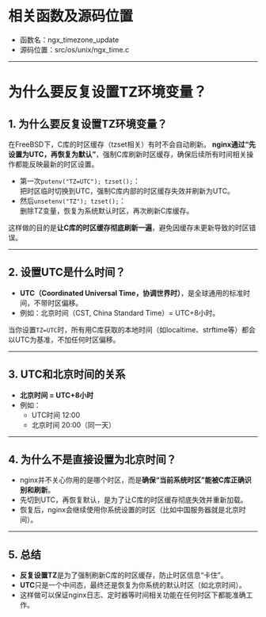 
# 相关函数及源码位置

- 函数名：ngx_timezone_update
- 源码位置：src/os/unix/ngx_time.c

---

# 为什么要反复设置TZ环境变量？

## 1. 为什么要反复设置TZ环境变量？

在FreeBSD下，C库的时区缓存（tzset相关）有时不会自动刷新。
**nginx通过“先设置为UTC，再恢复为默认”**，强制C库刷新时区缓存，确保后续所有时间相关操作都能反映最新的时区设置。

- 第一次`putenv("TZ=UTC"); tzset();`：  
  把时区临时切换到UTC，强制C库内部的时区缓存失效并刷新为UTC。
- 然后`unsetenv("TZ"); tzset();`：  
  删除TZ变量，恢复为系统默认时区，再次刷新C库缓存。

这样做的目的是**让C库的时区缓存彻底刷新一遍**，避免因缓存未更新导致的时区错误。

---

## 2. 设置UTC是什么时间？

- **UTC（Coordinated Universal Time，协调世界时）**，是全球通用的标准时间，不带时区偏移。
- 例如：北京时间（CST, China Standard Time）= UTC+8小时。

当你设置`TZ=UTC`时，所有用C库获取的本地时间（如localtime、strftime等）都会以UTC为基准，不加任何时区偏移。

---

## 3. UTC和北京时间的关系

- **北京时间 = UTC+8小时**
- 例如：  
  - UTC时间 12:00  
  - 北京时间 20:00（同一天）

---

## 4. 为什么不是直接设置为北京时间？

- nginx并不关心你用的是哪个时区，而是**确保“当前系统时区”能被C库正确识别和刷新**。
- 先切到UTC，再恢复默认，是为了让C库的时区缓存彻底失效并重新加载。
- 恢复后，nginx会继续使用你系统设置的时区（比如中国服务器就是北京时间）。

---

## 5. 总结

- **反复设置TZ**是为了强制刷新C库的时区缓存，防止时区信息“卡住”。
- **UTC**只是一个中间态，最终还是恢复为你系统的默认时区（如北京时间）。
- 这样做可以保证nginx日志、定时器等时间相关功能在任何时区下都能准确工作。